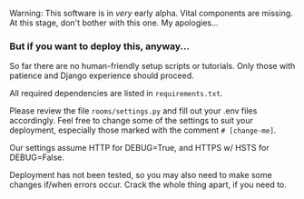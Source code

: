Warning: This software is in *very* early alpha. Vital components are missing. At this stage, don't bother with this one. My apologies...

### But if you want to deploy this, anyway...
So far there are no human-friendly setup scripts or tutorials. Only those with patience and Django experience should proceed.

All required dependencies are listed in `requirements.txt`.

Please review the file `rooms/settings.py` and fill out your .env files accordingly. Feel free to change some of the settings to suit your deployment, especially those marked with the comment `# [change-me]`.

Our settings assume HTTP for DEBUG=True, and HTTPS w/ HSTS for DEBUG=False.

Deployment has not been tested, so you may also need to make some changes if/when errors occur. Crack the whole thing apart, if you need to.

